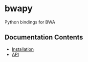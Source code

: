 # bwapy

Python bindings for BWA

## Documentation Contents

* [Installation](installation-and-developers-documentation.md)
* [API](reference/bwapy/index.md)

